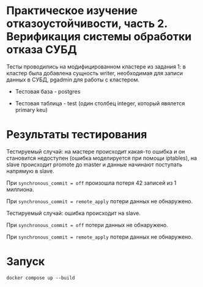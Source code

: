 # Практическое изучение отказоустойчивости, часть 2. Верификация системы обработки отказа СУБД

Тесты проводились на модифицированном кластере из задания 1: в кластер была добавлена сущность writer, необходимая для записи данных в СУБД, pgadmin для работы с кластером.

- Тестовая база - postgres

- Тестовая таблица - test (один столбец integer, который явялется primary keu)


# Результаты тестирования

Тестируемый случай: на мастере происходит какая-то ошибка и он становится недоступен (ошибка моделируется при помощи iptables), на slave происходит promote до master и данные начинают поступать напрямую в slave.

При ```synchronous_commit = off``` произошла потеря 42 записей из 1 миллиона.

При ```synchronous_commit = remote_apply``` потери данных не обнаружено.

Тестируемый случай: ошибка происходит на slave.

При ```synchronous_commit = off``` потери данных не обнаружено.

При ```synchronous_commit = remote_apply``` потери данных не обнаружено.

# Запуск

```
docker compose up --build
```